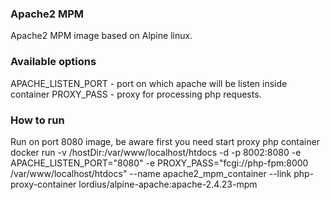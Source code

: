### Apache2 MPM
Apache2 MPM image based on Alpine linux.

### Available options

APACHE_LISTEN_PORT - port on which apache will be listen inside container
PROXY_PASS - proxy for processing php requests.

### How to run

Run on port 8080 image, be aware first you need start proxy php container
docker run -v /hostDir:/var/www/localhost/htdocs -d -p 8002:8080  -e APACHE_LISTEN_PORT="8080" -e PROXY_PASS="fcgi://php-fpm:8000 /var/www/localhost/htdocs" --name apache2_mpm_container --link php-proxy-container lordius/alpine-apache:apache-2.4.23-mpm 

